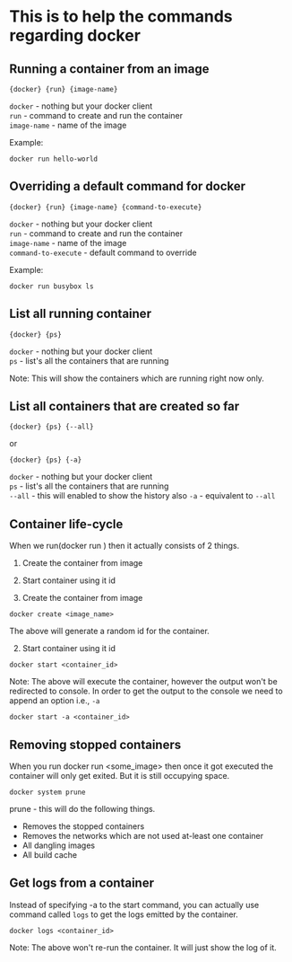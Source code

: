 # This is to help the commands regarding docker


## Running a container from an image
```
{docker} {run} {image-name}
```
`docker` - nothing but your docker client<br>
`run` - command to create and run the container<br>
`image-name` - name of the image<br>

Example:
```
docker run hello-world
```


## Overriding a default command for docker
```
{docker} {run} {image-name} {command-to-execute}
```
`docker` - nothing but your docker client<br>
`run` - command to create and run the container<br>
`image-name` - name of the image<br>
`command-to-execute` - default command to override

Example:
```
docker run busybox ls
```

## List all running container
```
{docker} {ps}
```
`docker` - nothing but your docker client<br>
`ps` - list's all the containers that are running<br>

Note: This will show the containers which are running right now only.

## List all containers that are created so far
```
{docker} {ps} {--all}
```
or 
```
{docker} {ps} {-a}
```
`docker` - nothing but your docker client<br>
`ps` - list's all the containers that are running<br>
`--all` - this will enabled to show the history also
`-a` - equivalent to `--all`

## Container life-cycle
When we run(docker run <image>) then it actually consists of 2 things.
1. Create the container from image
2. Start container using it id

1. Create the container from image
```
docker create <image_name>
```
The above will generate a random id for the container.

2. Start container using it id
```
docker start <container_id>
```

Note: The above will execute the container, however the output won't be redirected to console.
In order to get the output to the console we need to append an option i.e., `-a`

```
docker start -a <container_id>
```

## Removing stopped containers
When you run docker run <some_image> then once it got executed the container will only get exited. But it is still occupying space.
```
docker system prune
```

prune - this will do the following things.
- Removes the stopped containers
- Removes the networks which are not used at-least one container
- All dangling images
- All build cache


## Get logs from a container
Instead of specifying -a to the start command, you can actually use command called `logs` to get the logs emitted by the container.

```
docker logs <container_id>
```
Note: The above won't re-run the container. It will just show the log of it.